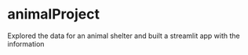 # animalProject
Explored the data for an animal shelter and built a streamlit app with the information
